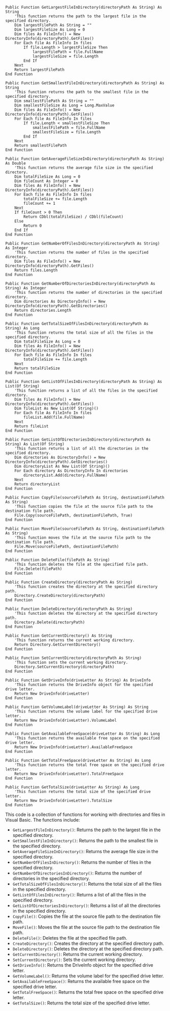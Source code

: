 ```visual basic
Public Function GetLargestFileInDirectory(directoryPath As String) As String
    'This function returns the path to the largest file in the specified directory.
    Dim largestFilePath As String = ""
    Dim largestFileSize As Long = 0
    Dim files As FileInfo() = New DirectoryInfo(directoryPath).GetFiles()
    For Each file As FileInfo In files
        If file.Length > largestFileSize Then
            largestFilePath = file.FullName
            largestFileSize = file.Length
        End If
    Next
    Return largestFilePath
End Function

Public Function GetSmallestFileInDirectory(directoryPath As String) As String
    'This function returns the path to the smallest file in the specified directory.
    Dim smallestFilePath As String = ""
    Dim smallestFileSize As Long = Long.MaxValue
    Dim files As FileInfo() = New DirectoryInfo(directoryPath).GetFiles()
    For Each file As FileInfo In files
        If file.Length < smallestFileSize Then
            smallestFilePath = file.FullName
            smallestFileSize = file.Length
        End If
    Next
    Return smallestFilePath
End Function

Public Function GetAverageFileSizeInDirectory(directoryPath As String) As Double
    'This function returns the average file size in the specified directory.
    Dim totalFileSize As Long = 0
    Dim fileCount As Integer = 0
    Dim files As FileInfo() = New DirectoryInfo(directoryPath).GetFiles()
    For Each file As FileInfo In files
        totalFileSize += file.Length
        fileCount += 1
    Next
    If fileCount > 0 Then
        Return CDbl(totalFileSize) / CDbl(fileCount)
    Else
        Return 0
    End If
End Function

Public Function GetNumberOfFilesInDirectory(directoryPath As String) As Integer
    'This function returns the number of files in the specified directory.
    Dim files As FileInfo() = New DirectoryInfo(directoryPath).GetFiles()
    Return files.Length
End Function

Public Function GetNumberOfDirectoriesInDirectory(directoryPath As String) As Integer
    'This function returns the number of directories in the specified directory.
    Dim directories As DirectoryInfo() = New DirectoryInfo(directoryPath).GetDirectories()
    Return directories.Length
End Function

Public Function GetTotalSizeOfFilesInDirectory(directoryPath As String) As Long
    'This function returns the total size of all the files in the specified directory.
    Dim totalFileSize As Long = 0
    Dim files As FileInfo() = New DirectoryInfo(directoryPath).GetFiles()
    For Each file As FileInfo In files
        totalFileSize += file.Length
    Next
    Return totalFileSize
End Function

Public Function GetListOfFilesInDirectory(directoryPath As String) As List(Of String)
    'This function returns a list of all the files in the specified directory.
    Dim files As FileInfo() = New DirectoryInfo(directoryPath).GetFiles()
    Dim fileList As New List(Of String)()
    For Each file As FileInfo In files
        fileList.Add(file.FullName)
    Next
    Return fileList
End Function

Public Function GetListOfDirectoriesInDirectory(directoryPath As String) As List(Of String)
    'This function returns a list of all the directories in the specified directory.
    Dim directories As DirectoryInfo() = New DirectoryInfo(directoryPath).GetDirectories()
    Dim directoryList As New List(Of String)()
    For Each directory As DirectoryInfo In directories
        directoryList.Add(directory.FullName)
    Next
    Return directoryList
End Function

Public Function CopyFile(sourceFilePath As String, destinationFilePath As String)
    'This function copies the file at the source file path to the destination file path.
    File.Copy(sourceFilePath, destinationFilePath, True)
End Function

Public Function MoveFile(sourceFilePath As String, destinationFilePath As String)
    'This function moves the file at the source file path to the destination file path.
    File.Move(sourceFilePath, destinationFilePath)
End Function

Public Function DeleteFile(filePath As String)
    'This function deletes the file at the specified file path.
    File.Delete(filePath)
End Function

Public Function CreateDirectory(directoryPath As String)
    'This function creates the directory at the specified directory path.
    Directory.CreateDirectory(directoryPath)
End Function

Public Function DeleteDirectory(directoryPath As String)
    'This function deletes the directory at the specified directory path.
    Directory.Delete(directoryPath)
End Function

Public Function GetCurrentDirectory() As String
    'This function returns the current working directory.
    Return Directory.GetCurrentDirectory()
End Function

Public Function SetCurrentDirectory(directoryPath As String)
    'This function sets the current working directory.
    Directory.SetCurrentDirectory(directoryPath)
End Function

Public Function GetDriveInfo(driveLetter As String) As DriveInfo
    'This function returns the DriveInfo object for the specified drive letter.
    Return New DriveInfo(driveLetter)
End Function

Public Function GetVolumeLabel(driveLetter As String) As String
    'This function returns the volume label for the specified drive letter.
    Return New DriveInfo(driveLetter).VolumeLabel
End Function

Public Function GetAvailableFreeSpace(driveLetter As String) As Long
    'This function returns the available free space on the specified drive letter.
    Return New DriveInfo(driveLetter).AvailableFreeSpace
End Function

Public Function GetTotalFreeSpace(driveLetter As String) As Long
    'This function returns the total free space on the specified drive letter.
    Return New DriveInfo(driveLetter).TotalFreeSpace
End Function

Public Function GetTotalSize(driveLetter As String) As Long
    'This function returns the total size of the specified drive letter.
    Return New DriveInfo(driveLetter).TotalSize
End Function
```

This code is a collection of functions for working with directories and files in Visual Basic. The functions include:

* `GetLargestFileInDirectory()`: Returns the path to the largest file in the specified directory.
* `GetSmallestFileInDirectory()`: Returns the path to the smallest file in the specified directory.
* `GetAverageFileSizeInDirectory()`: Returns the average file size in the specified directory.
* `GetNumberOfFilesInDirectory()`: Returns the number of files in the specified directory.
* `GetNumberOfDirectoriesInDirectory()`: Returns the number of directories in the specified directory.
* `GetTotalSizeOfFilesInDirectory()`: Returns the total size of all the files in the specified directory.
* `GetListOfFilesInDirectory()`: Returns a list of all the files in the specified directory.
* `GetListOfDirectoriesInDirectory()`: Returns a list of all the directories in the specified directory.
* `CopyFile()`: Copies the file at the source file path to the destination file path.
* `MoveFile()`: Moves the file at the source file path to the destination file path.
* `DeleteFile()`: Deletes the file at the specified file path.
* `CreateDirectory()`: Creates the directory at the specified directory path.
* `DeleteDirectory()`: Deletes the directory at the specified directory path.
* `GetCurrentDirectory()`: Returns the current working directory.
* `SetCurrentDirectory()`: Sets the current working directory.
* `GetDriveInfo()`: Returns the DriveInfo object for the specified drive letter.
* `GetVolumeLabel()`: Returns the volume label for the specified drive letter.
* `GetAvailableFreeSpace()`: Returns the available free space on the specified drive letter.
* `GetTotalFreeSpace()`: Returns the total free space on the specified drive letter.
* `GetTotalSize()`: Returns the total size of the specified drive letter.